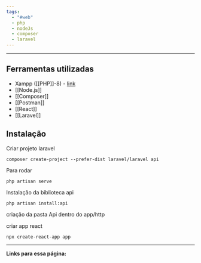 ```yaml
---
tags:
  - "#web"
  - php
  - nodeJs
  - composer
  - laravel
---
```

---
## Ferramentas utilizadas
- Xampp ([[PHP]]-8) - [link](https://www.apachefriends.org/index.html)
- [[Node.js]]
- [[Composer]]
- [[Postman]]
- [[React]]
- [[Laravel]]
## Instalação

Criar projeto laravel
```
composer create-project --prefer-dist laravel/laravel api
```
Para rodar
```
php artisan serve
```
Instalação da biblioteca api
```
php artisan install:api
```
criação da pasta Api dentro do app/http


criar app react
```
npx create-react-app app
```


---
**Links para essa página:**




